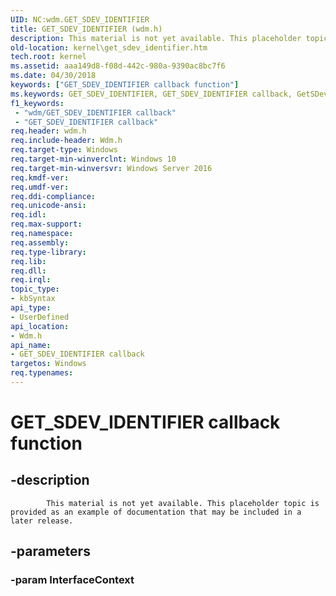 ```yaml
---
UID: NC:wdm.GET_SDEV_IDENTIFIER
title: GET_SDEV_IDENTIFIER (wdm.h)
description: This material is not yet available. This placeholder topic is provided as an example of documentation that may be included in a later release.
old-location: kernel\get_sdev_identifier.htm
tech.root: kernel
ms.assetid: aaa149d8-f08d-442c-980a-9390ac8bc7f6
ms.date: 04/30/2018
keywords: ["GET_SDEV_IDENTIFIER callback function"]
ms.keywords: GET_SDEV_IDENTIFIER, GET_SDEV_IDENTIFIER callback, GetSDevIdentifier, GetSDevIdentifier callback function [Kernel-Mode Driver Architecture], kernel.get_sdev_identifier, wdm/GetSDevIdentifier
f1_keywords:
 - "wdm/GET_SDEV_IDENTIFIER callback"
 - "GET_SDEV_IDENTIFIER callback"
req.header: wdm.h
req.include-header: Wdm.h
req.target-type: Windows
req.target-min-winverclnt: Windows 10
req.target-min-winversvr: Windows Server 2016
req.kmdf-ver: 
req.umdf-ver: 
req.ddi-compliance: 
req.unicode-ansi: 
req.idl: 
req.max-support: 
req.namespace: 
req.assembly: 
req.type-library: 
req.lib: 
req.dll: 
req.irql: 
topic_type:
- kbSyntax
api_type:
- UserDefined
api_location:
- Wdm.h
api_name:
- GET_SDEV_IDENTIFIER callback
targetos: Windows
req.typenames: 
---
```


# GET_SDEV_IDENTIFIER callback function


## -description



			
            This material is not yet available. This placeholder topic is provided as an example of documentation that may be included in a later release.


## -parameters




### -param InterfaceContext



